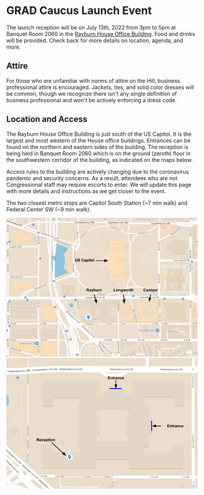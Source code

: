 # GRAD Caucus Launch Event

The launch reception will be on July 13th, 2022 from 3pm to 5pm at Banquet Room 2060 in the [Rayburn House Office Building](https://goo.gl/maps/aM972iwiLaS4fxi56). Food and drinks will be provided. Check back for more details on location, agenda, and more.

## Attire

For those who are unfamiliar with norms of attire on the Hill, business professional attire is encouraged. Jackets, ties, and solid color dresses will be common, though we recognize there isn't any single definition of business professional and won't be actively enforcing a dress code.

## Location and Access

The Rayburn House Office Building is just south of the US Capitol. It is the largest and most western of the House office buildings. Entrances can be found on the northern and eastern sides of the building. The reception is being held in Banquet Room 2060 which is on the ground (zeroth) floor in the southwestern corridor of the building, as indicated on the maps below.

Access rules to the building are actively changing due to the coronavirus pandemic and security concerns. As a result, attendees who are not Congressional staff may require escorts to enter. We will update this page with more details and instructions as we get closer to the event.

The two closest metro stops are Capitol South Station (~7 min walk) and Federal Center SW (~9 min walk).

<img style="float: center;" width=600 src="/docs/assets/launch_reception_map1.png">

<img style="float: center;" width=600 src="/docs/assets/launch_reception_map2.png">
